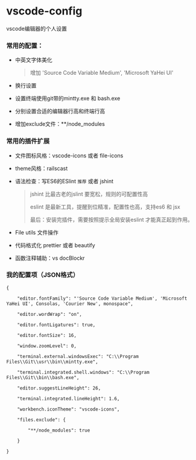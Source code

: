 # vscode-config
vscode编辑器的个人设置

### 常用的配置：

- 中英文字体美化

  > 增加 'Source Code Variable Medium', 'Microsoft YaHei UI' 

- 换行设置
- 设置终端使用git带的mintty.exe 和 bash.exe
- 分别设置合适的编辑器行高和终端行高
- 增加exclude文件：**/node_modules

### 常用的插件扩展

- 文件图标风格：vscode-icons 或者 file-icons

- theme风格：railscast

- 语法检查：写ES6的ESlint `推荐`   或者 jshint

  > jshint 比最古老的jslint 要宽松，规则的可配置性高
  >
  > eslint 是最新工具，提醒到位精准，配置性也高，支持es6 和 jsx
  >
  > 最后：安装完插件，需要按照提示全局安装eslint 才能真正起到作用。

- File utils 文件操作

- 代码格式化 prettier 或者 beautify

- 函数注释辅助：vs docBlockr


### 我的配置项（JSON格式）

```
{

    "editor.fontFamily": "'Source Code Variable Medium', 'Microsoft YaHei UI', Consolas, 'Courier New', monospace",

    "editor.wordWrap": "on",

    "editor.fontLigatures": true,

    "editor.fontSize": 16,

    "window.zoomLevel": 0,

    "terminal.external.windowsExec": "C:\\Program Files\\Git\\usr\\bin\\mintty.exe",

    "terminal.integrated.shell.windows": "C:\\Program Files\\Git\\bin\\bash.exe",

    "editor.suggestLineHeight": 26,

    "terminal.integrated.lineHeight": 1.6,

    "workbench.iconTheme": "vscode-icons",

    "files.exclude": {

        "**/node_modules": true

    }

}
```

